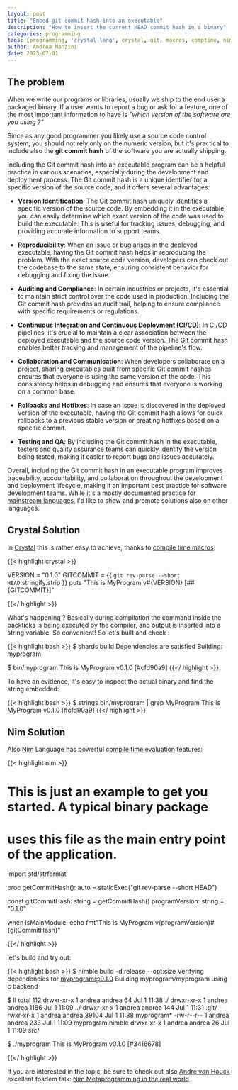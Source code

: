 ```yaml
---
layout: post
title: "Embed git commit hash into an executable"
description: "How to insert the current HEAD commit hash in a binary"
categories: programming
tags: [programming, 'crystal lang', crystal, git, macros, comptime, nim, 'nim lang']
author: Andrea Manzini
date: 2023-07-01
---
```


## The problem

When we write our programs or libraries, usually we ship to the end user a packaged binary. 
If a user wants to report a bug or ask for a feature, one of the most important information to have is *"which version of the software are you using ?"*

Since as any good programmer you likely use a source code control system, you should not rely only on the numeric version, but it's practical to include also the **git commit hash** of the software you are actually shipping.

Including the Git commit hash into an executable program can be a helpful practice in various scenarios, especially during the development and deployment process. The Git commit hash is a unique identifier for a specific version of the source code, and it offers several advantages:

- **Version Identification**: The Git commit hash uniquely identifies a specific version of the source code. By embedding it in the executable, you can easily determine which exact version of the code was used to build the executable. This is useful for tracking issues, debugging, and providing accurate information to support teams.

- **Reproducibility**: When an issue or bug arises in the deployed executable, having the Git commit hash helps in reproducing the problem. With the exact source code version, developers can check out the codebase to the same state, ensuring consistent behavior for debugging and fixing the issue.

- **Auditing and Compliance**: In certain industries or projects, it's essential to maintain strict control over the code used in production. Including the Git commit hash provides an audit trail, helping to ensure compliance with specific requirements or regulations.

- **Continuous Integration and Continuous Deployment (CI/CD)**: In CI/CD pipelines, it's crucial to maintain a clear association between the deployed executable and the source code version. The Git commit hash enables better tracking and management of the pipeline's flow.

- **Collaboration and Communication**: When developers collaborate on a project, sharing executables built from specific Git commit hashes ensures that everyone is using the same version of the code. This consistency helps in debugging and ensures that everyone is working on a common base.

- **Rollbacks and Hotfixes**: In case an issue is discovered in the deployed version of the executable, having the Git commit hash allows for quick rollbacks to a previous stable version or creating hotfixes based on a specific commit.

- **Testing and QA**: By including the Git commit hash in the executable, testers and quality assurance teams can quickly identify the version being tested, making it easier to report bugs and issues accurately.

Overall, including the Git commit hash in an executable program improves traceability, accountability, and collaboration throughout the development and deployment lifecycle, making it an important best practice for software development teams. While it's a mostly documented practice for [mainstream languages](https://developers.redhat.com/articles/2022/11/14/3-ways-embed-commit-hash-go-programs), I'd like to show and promote solutions also on other languages.


## Crystal Solution

In [Crystal](https://crystal-lang.org/) this is rather easy to achieve, thanks to [compile time macros](https://crystal-lang.org/reference/1.8/syntax_and_semantics/macros/index.html):

{{< highlight crystal >}}

VERSION   = "0.1.0"
GITCOMMIT = {{ `git rev-parse --short HEAD`.stringify.strip }}
puts "This is MyProgram v#{VERSION} [##{GITCOMMIT}]"

{{</ highlight >}}

What's happening ? Basically during compilation the command inside the backticks is being executed by the compiler, and output is inserted into a string variable. So convenient!
So let's built and check : 

{{< highlight bash >}}
$ shards build
Dependencies are satisfied
Building: myprogram

$ bin/myprogram
This is MyProgram v0.1.0 [#cfd90a9]
{{</ highlight >}}

To have an evidence, it's easy to inspect the actual binary and find the string embedded:

{{< highlight bash >}}
$ strings bin/myprogram | grep MyProgram
This is MyProgram v0.1.0 [#cfd90a9]
{{</ highlight >}}

## Nim Solution

Also [Nim](https://nim-lang.org/) Language has powerful [compile time evaluation](https://castillodel.github.io/compile-time-evaluation/) features:

{{< highlight nim >}}

# This is just an example to get you started. A typical binary package
# uses this file as the main entry point of the application.

import std/strformat

proc getCommitHash(): auto =
  staticExec("git rev-parse --short HEAD")

const
  gitCommitHash: string = getCommitHash()
  programVersion: string = "0.1.0"

when isMainModule:
  echo fmt"This is MyProgram v{programVersion}#{gitCommitHash}"

{{</ highlight >}}

let's build and try out:

{{< highlight bash >}}
$ nimble build -d:release --opt:size 
  Verifying dependencies for myprogram@0.1.0
   Building myprogram/myprogram using c backend

$ ll
total 112
drwxr-xr-x 1 andrea andrea     64 Jul  1 11:38 ./
drwxr-xr-x 1 andrea andrea   1186 Jul  1 11:09 ../
drwxr-xr-x 1 andrea andrea    144 Jul  1 11:31 .git/
-rwxr-xr-x 1 andrea andrea  39104 Jul  1 11:38 myprogram*
-rw-r--r-- 1 andrea andrea    233 Jul  1 11:09 myprogram.nimble
drwxr-xr-x 1 andrea andrea     26 Jul  1 11:09 src/

$ ./myprogram
This is MyProgram v0.1.0 [#3416678]

{{</ highlight >}}

If you are interested in the topic, be sure to check out also [Andre von Houck](https://github.com/treeform) excellent fosdem talk: [Nim Metaprogramming in the real world](https://archive.fosdem.org/2022/schedule/event/nim_metaprogramming/)